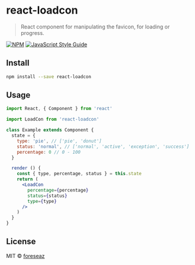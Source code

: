 # react-loadcon

> React component for manipulating the favicon, for loading or progress.

[![NPM](https://img.shields.io/npm/v/react-loadcon.svg)](https://www.npmjs.com/package/react-loadcon) [![JavaScript Style Guide](https://img.shields.io/badge/code_style-standard-brightgreen.svg)](https://standardjs.com)

## Install

```bash
npm install --save react-loadcon
```

## Usage

```jsx
import React, { Component } from 'react'

import LoadCon from 'react-loadcon'

class Example extends Component {
  state = {
    type: 'pie', // ['pie', 'donut']
    status: 'normal', // ['normal', 'active', 'exception', 'success']
    percentage: 0 // 0 - 100
  }

  render () {
    const { type, percentage, status } = this.state
    return (
      <LoadCon
        percentage={percentage}
        status={status}
        type={type}
      />
    )
  }
}
```

## License

MIT © [foreseaz](https://github.com/foreseaz)
